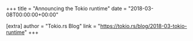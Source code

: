 +++
title = "Announcing the Tokio runtime"
date = "2018-03-08T00:00:00+00:00"

[extra]
author = "Tokio.rs Blog"
link = "https://tokio.rs/blog/2018-03-tokio-runtime"
+++
